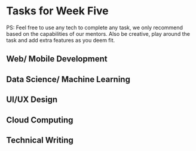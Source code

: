 # Tasks for Week Five

PS: Feel free to use any tech to complete any task, we only recommend based on the capabilities of our mentors. Also be creative, play around the task and add extra features as you deem fit.

## Web/ Mobile Development

## Data Science/ Machine Learning

## UI/UX Design

## Cloud Computing

## Technical Writing

